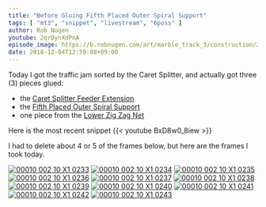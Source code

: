```yaml
---
title: "Before Gluing Fifth Placed Outer Spiral Support"
tags: [ "mt3", "snippet", "livestream", "6poss" ]
author: Rob Nugen
youtube: 2qrDynXdPnA
episode_image: https://b.robnugen.com/art/marble_track_3/construction/2018/2018_dec_04_after_gluing_6poss.jpg
date: 2018-12-04T12:59:08+09:00
---
```


Today I got the traffic jam sorted by the Caret Splitter, and actually
got three (3) pieces glued:

* the [Caret Splitter Feeder Extension](/p/csfe)
* the [Fifth Placed Outer Spiral Support](/p/5poss)
* one piece from the [Lower Zig Zag Net](/p/lzzn)

Here is the most recent snippet {{< youtube BxD8w0_8iew >}}

I had to delete about 4 or 5 of the frames below, but here are the
frames I took today.

[![00010 002 10 X1 0233](//b.robnugen.com/art/marble_track_3/frames/2018/thumbs/00010_002_10_X1_0233.jpg)](//b.robnugen.com/art/marble_track_3/frames/2018/00010_002_10_X1_0233.jpg)
[![00010 002 10 X1 0234](//b.robnugen.com/art/marble_track_3/frames/2018/thumbs/00010_002_10_X1_0234.jpg)](//b.robnugen.com/art/marble_track_3/frames/2018/00010_002_10_X1_0234.jpg)
[![00010 002 10 X1 0235](//b.robnugen.com/art/marble_track_3/frames/2018/thumbs/00010_002_10_X1_0235.jpg)](//b.robnugen.com/art/marble_track_3/frames/2018/00010_002_10_X1_0235.jpg)
[![00010 002 10 X1 0236](//b.robnugen.com/art/marble_track_3/frames/2018/thumbs/00010_002_10_X1_0236.jpg)](//b.robnugen.com/art/marble_track_3/frames/2018/00010_002_10_X1_0236.jpg)
[![00010 002 10 X1 0237](//b.robnugen.com/art/marble_track_3/frames/2018/thumbs/00010_002_10_X1_0237.jpg)](//b.robnugen.com/art/marble_track_3/frames/2018/00010_002_10_X1_0237.jpg)
[![00010 002 10 X1 0238](//b.robnugen.com/art/marble_track_3/frames/2018/thumbs/00010_002_10_X1_0238.jpg)](//b.robnugen.com/art/marble_track_3/frames/2018/00010_002_10_X1_0238.jpg)
[![00010 002 10 X1 0239](//b.robnugen.com/art/marble_track_3/frames/2018/thumbs/00010_002_10_X1_0239.jpg)](//b.robnugen.com/art/marble_track_3/frames/2018/00010_002_10_X1_0239.jpg)
[![00010 002 10 X1 0240](//b.robnugen.com/art/marble_track_3/frames/2018/thumbs/00010_002_10_X1_0240.jpg)](//b.robnugen.com/art/marble_track_3/frames/2018/00010_002_10_X1_0240.jpg)
[![00010 002 10 X1 0241](//b.robnugen.com/art/marble_track_3/frames/2018/thumbs/00010_002_10_X1_0241.jpg)](//b.robnugen.com/art/marble_track_3/frames/2018/00010_002_10_X1_0241.jpg)
[![00010 002 10 X1 0242](//b.robnugen.com/art/marble_track_3/frames/2018/thumbs/00010_002_10_X1_0242.jpg)](//b.robnugen.com/art/marble_track_3/frames/2018/00010_002_10_X1_0242.jpg)
[![00010 002 10 X1 0243](//b.robnugen.com/art/marble_track_3/frames/2018/thumbs/00010_002_10_X1_0243.jpg)](//b.robnugen.com/art/marble_track_3/frames/2018/00010_002_10_X1_0243.jpg)
